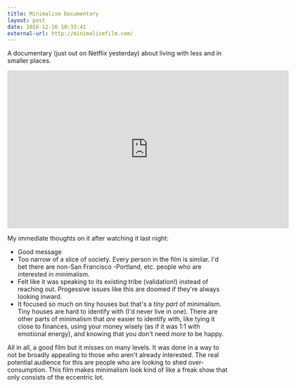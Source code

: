 ```yaml
---
title: Minimalism Documentary
layout: post
date: 2016-12-16 10:33:41
external-url: http://minimalismfilm.com/
---
```


A documentary (just out on Netflix yesterday) about living with less and in smaller places. 

<iframe src="https://player.vimeo.com/video/153518223" width="640" height="360" frameborder="0" webkitallowfullscreen mozallowfullscreen allowfullscreen></iframe>

My immediate thoughts on it after watching it last night: 

* Good message
* Too narrow of a slice of society. Every person in the film is similar. I'd bet there are non-San Francisco -Portland, etc. people who are interested in minimalism.
* Felt like it was speaking to its existing tribe (validation!) instead of reaching out. Progessive issues like this are doomed if they're always looking inward.
* It focused so much on tiny houses but that's a _tiny part_ of minimalism. Tiny houses are hard to identify with (I'd never live in one). There are other parts of minimalism that _are_ easier to identify with, like tying it close to finances, using your money wisely (as if it was 1:1 with emotional energy), and knowing that you don't need _more_ to be happy.

All in all, a good film but it misses on many levels. It was done in a way to not be broadly appealing to those who aren't already interested. The real potential audience for this are people who are looking to shed over-consumption. This film makes minimalism look kind of like a freak show that only consists of the eccentric lot. 
